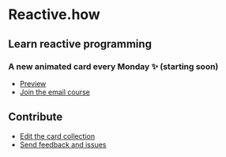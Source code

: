 # Reactive.how

## Learn reactive programming

### A new animated card every Monday ✨ (starting soon)

- [Preview](http://reactive.how/)
- [Join the email course](http://reactive.how/#course)

## Contribute

- [Edit the card collection](_data/cards.yml)
- [Send feedback and issues](https://github.com/cedricss/reactive.how/issues)
